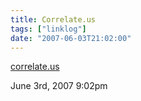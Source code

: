 ```yaml
---
title: Correlate.us
tags: ["linklog"]
date: "2007-06-03T21:02:00"
---
```


[correlate.us](https://correlate.us/)

June 3rd, 2007 9:02pm

